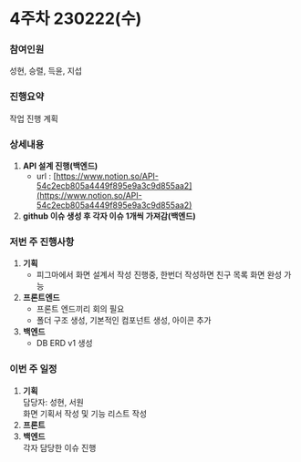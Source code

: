 # 4주차 230222(수)

### 참여인원

성현, 승렬, 득윤, 지섭

### 진행요약

작업 진행 계획

### 상세내용

1. **API 설계 진행(백엔드)**
   * url : [https://www.notion.so/API-54c2ecb805a4449f895e9a3c9d855aa2](https://www.notion.so/API-54c2ecb805a4449f895e9a3c9d855aa2)
2. **github 이슈 생성 후 각자 이슈 1개씩 가져감(백엔드)**

### 저번 주 진행사항

1. **기획**
   * 피그마에서 화면 설계서 작성 진행중, 한번더 작성하면 친구 목록 화면 완성 가능
2. **프론트엔드**
   * 프론트 엔드끼리 회의 필요
   * 폴더 구조 생성, 기본적인 컴포넌트 생성, 아이콘 추가
3. **백엔드**
   * DB ERD v1 생성

### 이번 주 일정

1. **기획**\
   담당자: 성현, 서원\
   화면 기획서 작성 및 기능 리스트 작성
2. **프론트**
3. **백엔드**\
   각자 담당한 이슈 진행
